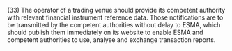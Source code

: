 (33) The operator of a trading venue should provide its competent authority with relevant financial instrument reference data. Those notifications are to be transmitted by the competent authorities without delay to ESMA, which should publish them immediately on its website to enable ESMA and competent authorities to use, analyse and exchange transaction reports.
